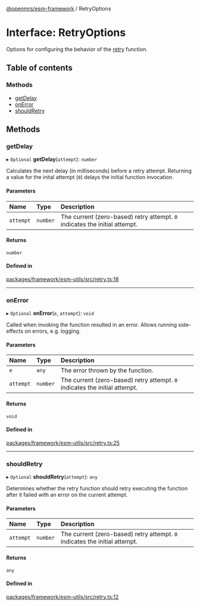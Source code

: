 [@openmrs/esm-framework](../API.md) / RetryOptions

# Interface: RetryOptions

Options for configuring the behavior of the [retry](../API.md#retry) function.

## Table of contents

### Methods

- [getDelay](RetryOptions.md#getdelay)
- [onError](RetryOptions.md#onerror)
- [shouldRetry](RetryOptions.md#shouldretry)

## Methods

### getDelay

▸ `Optional` **getDelay**(`attempt`): `number`

Calculates the next delay (in milliseconds) before a retry attempt.
Returning a value for the inital attempt (`0`) delays the initial function invocation.

#### Parameters

| Name | Type | Description |
| :------ | :------ | :------ |
| `attempt` | `number` | The current (zero-based) retry attempt. `0` indicates the initial attempt. |

#### Returns

`number`

#### Defined in

[packages/framework/esm-utils/src/retry.ts:18](https://github.com/jona42-ui/openmrs-esm-core/blob/main/packages/framework/esm-utils/src/retry.ts#L18)

___

### onError

▸ `Optional` **onError**(`e`, `attempt`): `void`

Called when invoking the function resulted in an error.
Allows running side-effects on errors, e.g. logging.

#### Parameters

| Name | Type | Description |
| :------ | :------ | :------ |
| `e` | `any` | The error thrown by the function. |
| `attempt` | `number` | The current (zero-based) retry attempt. `0` indicates the initial attempt. |

#### Returns

`void`

#### Defined in

[packages/framework/esm-utils/src/retry.ts:25](https://github.com/jona42-ui/openmrs-esm-core/blob/main/packages/framework/esm-utils/src/retry.ts#L25)

___

### shouldRetry

▸ `Optional` **shouldRetry**(`attempt`): `any`

Determines whether the retry function should retry executing the function after it failed
with an error on the current attempt.

#### Parameters

| Name | Type | Description |
| :------ | :------ | :------ |
| `attempt` | `number` | The current (zero-based) retry attempt. `0` indicates the initial attempt. |

#### Returns

`any`

#### Defined in

[packages/framework/esm-utils/src/retry.ts:12](https://github.com/jona42-ui/openmrs-esm-core/blob/main/packages/framework/esm-utils/src/retry.ts#L12)
